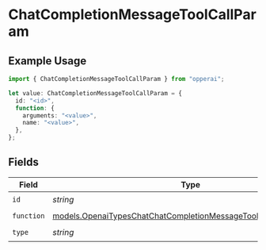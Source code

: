 # ChatCompletionMessageToolCallParam

## Example Usage

```typescript
import { ChatCompletionMessageToolCallParam } from "opperai";

let value: ChatCompletionMessageToolCallParam = {
  id: "<id>",
  function: {
    arguments: "<value>",
    name: "<value>",
  },
};
```

## Fields

| Field                                                                                                                                      | Type                                                                                                                                       | Required                                                                                                                                   | Description                                                                                                                                |
| ------------------------------------------------------------------------------------------------------------------------------------------ | ------------------------------------------------------------------------------------------------------------------------------------------ | ------------------------------------------------------------------------------------------------------------------------------------------ | ------------------------------------------------------------------------------------------------------------------------------------------ |
| `id`                                                                                                                                       | *string*                                                                                                                                   | :heavy_check_mark:                                                                                                                         | N/A                                                                                                                                        |
| `function`                                                                                                                                 | [models.OpenaiTypesChatChatCompletionMessageToolCallParamFunction](../models/openaitypeschatchatcompletionmessagetoolcallparamfunction.md) | :heavy_check_mark:                                                                                                                         | N/A                                                                                                                                        |
| `type`                                                                                                                                     | *string*                                                                                                                                   | :heavy_check_mark:                                                                                                                         | N/A                                                                                                                                        |